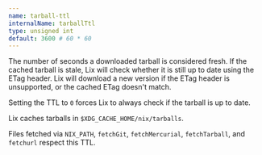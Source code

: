 ```yaml
---
name: tarball-ttl
internalName: tarballTtl
type: unsigned int
default: 3600 # 60 * 60
---
```

The number of seconds a downloaded tarball is considered fresh. If
the cached tarball is stale, Lix will check whether it is still up
to date using the ETag header. Lix will download a new version if
the ETag header is unsupported, or the cached ETag doesn't match.

Setting the TTL to `0` forces Lix to always check if the tarball is
up to date.

Lix caches tarballs in `$XDG_CACHE_HOME/nix/tarballs`.

Files fetched via `NIX_PATH`, `fetchGit`, `fetchMercurial`,
`fetchTarball`, and `fetchurl` respect this TTL.
